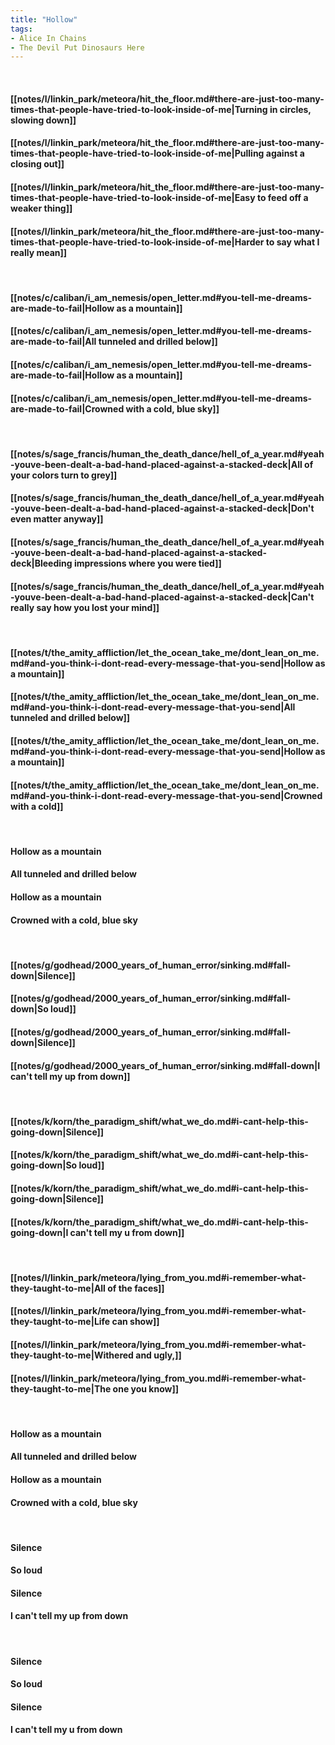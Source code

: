 ```yaml
---
title: "Hollow"
tags:
- Alice In Chains
- The Devil Put Dinosaurs Here
---
```

&nbsp;
#### [[notes/l/linkin_park/meteora/hit_the_floor.md#there-are-just-too-many-times-that-people-have-tried-to-look-inside-of-me|Turning in circles, slowing down]]
#### [[notes/l/linkin_park/meteora/hit_the_floor.md#there-are-just-too-many-times-that-people-have-tried-to-look-inside-of-me|Pulling against a closing out]]
#### [[notes/l/linkin_park/meteora/hit_the_floor.md#there-are-just-too-many-times-that-people-have-tried-to-look-inside-of-me|Easy to feed off a weaker thing]]
#### [[notes/l/linkin_park/meteora/hit_the_floor.md#there-are-just-too-many-times-that-people-have-tried-to-look-inside-of-me|Harder to say what I really mean]]
&nbsp;
#### [[notes/c/caliban/i_am_nemesis/open_letter.md#you-tell-me-dreams-are-made-to-fail|Hollow as a mountain]]
#### [[notes/c/caliban/i_am_nemesis/open_letter.md#you-tell-me-dreams-are-made-to-fail|All tunneled and drilled below]]
#### [[notes/c/caliban/i_am_nemesis/open_letter.md#you-tell-me-dreams-are-made-to-fail|Hollow as a mountain]]
#### [[notes/c/caliban/i_am_nemesis/open_letter.md#you-tell-me-dreams-are-made-to-fail|Crowned with a cold, blue sky]]
&nbsp;
#### [[notes/s/sage_francis/human_the_death_dance/hell_of_a_year.md#yeah-youve-been-dealt-a-bad-hand-placed-against-a-stacked-deck|All of your colors turn to grey]]
#### [[notes/s/sage_francis/human_the_death_dance/hell_of_a_year.md#yeah-youve-been-dealt-a-bad-hand-placed-against-a-stacked-deck|Don't even matter anyway]]
#### [[notes/s/sage_francis/human_the_death_dance/hell_of_a_year.md#yeah-youve-been-dealt-a-bad-hand-placed-against-a-stacked-deck|Bleeding impressions where you were tied]]
#### [[notes/s/sage_francis/human_the_death_dance/hell_of_a_year.md#yeah-youve-been-dealt-a-bad-hand-placed-against-a-stacked-deck|Can't really say how you lost your mind]]
&nbsp;
#### [[notes/t/the_amity_affliction/let_the_ocean_take_me/dont_lean_on_me.md#and-you-think-i-dont-read-every-message-that-you-send|Hollow as a mountain]]
#### [[notes/t/the_amity_affliction/let_the_ocean_take_me/dont_lean_on_me.md#and-you-think-i-dont-read-every-message-that-you-send|All tunneled and drilled below]]
#### [[notes/t/the_amity_affliction/let_the_ocean_take_me/dont_lean_on_me.md#and-you-think-i-dont-read-every-message-that-you-send|Hollow as a mountain]]
#### [[notes/t/the_amity_affliction/let_the_ocean_take_me/dont_lean_on_me.md#and-you-think-i-dont-read-every-message-that-you-send|Crowned with a cold]]
&nbsp;
#### Hollow as a mountain
#### All tunneled and drilled below
#### Hollow as a mountain
#### Crowned with a cold, blue sky
&nbsp;
#### [[notes/g/godhead/2000_years_of_human_error/sinking.md#fall-down|Silence]]
#### [[notes/g/godhead/2000_years_of_human_error/sinking.md#fall-down|So loud]]
#### [[notes/g/godhead/2000_years_of_human_error/sinking.md#fall-down|Silence]]
#### [[notes/g/godhead/2000_years_of_human_error/sinking.md#fall-down|I can't tell my up from down]]
&nbsp;
#### [[notes/k/korn/the_paradigm_shift/what_we_do.md#i-cant-help-this-going-down|Silence]]
#### [[notes/k/korn/the_paradigm_shift/what_we_do.md#i-cant-help-this-going-down|So loud]]
#### [[notes/k/korn/the_paradigm_shift/what_we_do.md#i-cant-help-this-going-down|Silence]]
#### [[notes/k/korn/the_paradigm_shift/what_we_do.md#i-cant-help-this-going-down|I can't tell my u  from down]]
&nbsp;
#### [[notes/l/linkin_park/meteora/lying_from_you.md#i-remember-what-they-taught-to-me|All of the faces]]
#### [[notes/l/linkin_park/meteora/lying_from_you.md#i-remember-what-they-taught-to-me|Life can show]]
#### [[notes/l/linkin_park/meteora/lying_from_you.md#i-remember-what-they-taught-to-me|Withered and ugly,]]
#### [[notes/l/linkin_park/meteora/lying_from_you.md#i-remember-what-they-taught-to-me|The one you know]]
&nbsp;
#### Hollow as a mountain
#### All tunneled and drilled below
#### Hollow as a mountain
#### Crowned with a cold, blue sky
&nbsp;
#### Silence
#### So loud
#### Silence
#### I can't tell my up from down
&nbsp;
#### Silence
#### So loud
#### Silence
#### I can't tell my u  from down
